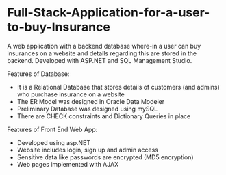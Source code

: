 # Full-Stack-Application-for-a-user-to-buy-Insurance
A web application with a backend database where-in a user can buy insurances on a website and details regarding this are stored in the backend. Developed with ASP.NET and SQL Management Studio. 

Features of Database: 
* It is a Relational Database that stores details of customers (and admins) who purchase insurance on a website 
* The ER Model was designed in Oracle Data Modeler
* Preliminary Database was designed using mySQL 
* There are CHECK constraints and Dictionary Queries in place

Features of Front End Web App: 
* Developed using asp.NET 
* Website includes login, sign up and admin access
* Sensitive data like passwords are encrypted (MD5 encryption)
* Web pages implemented with AJAX
